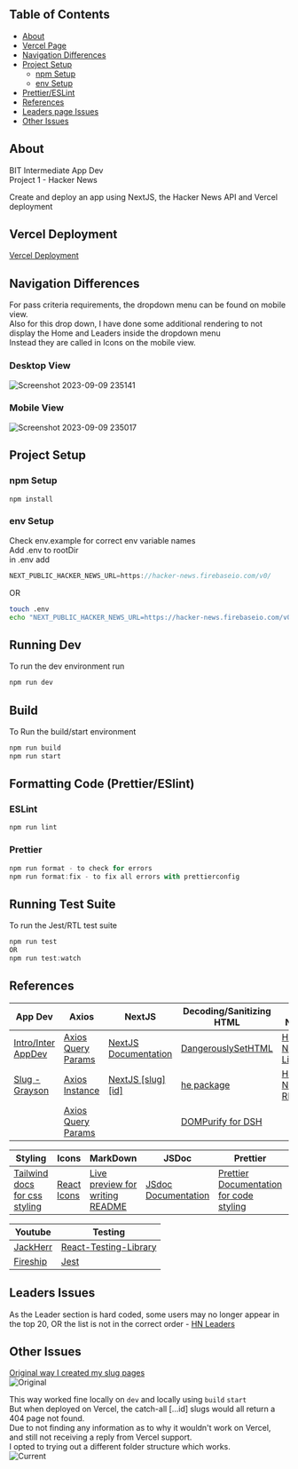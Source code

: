 ## Table of Contents

- [About](#about)
- [Vercel Page](#vercel)
- [Navigation Differences](#Nav)
- [Project Setup](#project-setup)
    + [npm Setup](#npm-setup)
  * [env Setup](#env-setup)
- [Prettier/ESLint](#pre-lint)
- [References](#references)
- [Leaders page Issues](#leaderIss)
- [Other Issues](#othIss)


## About <a name="about"/>
BIT Intermediate App Dev  
Project 1 - Hacker News  

Create and deploy an app using NextJS, the Hacker News API and Vercel deployment

## Vercel Deployment <a name="vercel"/>

[Vercel Deployment](https://assessment1project-hackernewsapp.vercel.app/)

## Navigation Differences <a name="Nav"/>
For pass criteria requirements, the dropdown menu can be found on mobile view.  
Also for this drop down, I have done some additional rendering to not display the Home and Leaders inside the dropdown menu  
Instead they are called in Icons on the mobile view.

### Desktop View
![Screenshot 2023-09-09 235141](https://github.com/otago-polytechnic-bit-courses/assessment-2-react-application-DSmith575/assets/105030622/21f65b7f-0c2a-473f-82b4-754e09e89d57)

### Mobile View
![Screenshot 2023-09-09 235017](https://github.com/otago-polytechnic-bit-courses/assessment-2-react-application-DSmith575/assets/105030622/c626ca67-e517-468d-80af-acaddb248bfb)

## Project Setup <a name="project-setup"/>

### npm Setup <a name="npm-setup"/>
`npm install`

### env Setup <a name="env-setup"/>
Check env.example for correct env variable names  
Add .env to rootDir  
in .env add
```js
NEXT_PUBLIC_HACKER_NEWS_URL=https://hacker-news.firebaseio.com/v0/
```
OR
```bash
touch .env
echo "NEXT_PUBLIC_HACKER_NEWS_URL=https://hacker-news.firebaseio.com/v0/" > .env
```

## Running Dev
To run the dev environment run
```js
npm run dev
```

## Build 

To Run the build/start environment

```js
npm run build
npm run start
```

## Formatting Code (Prettier/ESlint) <a name="pre-lint"/>

### ESLint
```js
npm run lint
```

### Prettier
```js
npm run format - to check for errors
npm run format:fix - to fix all errors with prettierconfig
```

## Running Test Suite
To run the Jest/RTL test suite
```js
npm run test
OR
npm run test:watch
```

## References <a name="references"/>

| App Dev | Axios | NextJS | Decoding/Sanitizing HTML | Hacker News API | DateTime |
| ------- | ----- | ------ | ------------------------ | --------------- | -------- |
| [Intro/Inter AppDev](https://github.com/otago-polytechnic-bit-courses/ID608001-intermediate-app-dev-concepts) | [Axios Query Params](https://masteringjs.io/tutorials/axios/get-query-params)  | [NextJS Documentation](https://nextjs.org/docs) | [DangerouslySetHTML](https://react.dev/reference/react-dom/components/common#dangerously-setting-the-inner-html) | [Hacker News Api LimitToFirst](https://www.elliotsachs.com/how-to-limit-the-number-of-stories-returned-by-the-hacker-news-api/) | [toISOString](https://developer.mozilla.org/en-US/docs/Web/JavaScript/Reference/Global_Objects/Date/toISOString) |
| [Slug - Grayson]() | [Axios Instance](https://axios-http.com/docs/instance) | [NextJS [slug] [id]](https://nextjs.org/docs/pages/building-your-application/routing/dynamic-routes#catch-all-segments) | [he package](https://www.npmjs.com/package/he) | [Hacker News API README](https://github.com/HackerNews/API) |
| | [Axios Query Params](https://masteringjs.io/tutorials/axios/get-query-params) | | [DOMPurify for DSH](https://www.npmjs.com/package/isomorphic-dompurify) |

| Styling | Icons | MarkDown | JSDoc | Prettier | Eslint |
| ------- | ----- | -------- | ----- | -------- | ------ |
| [Tailwind docs for css styling](https://tailwindcss.com/docs/installation) | [React Icons](https://react-icons.github.io/react-icons/) | [Live preview for writing README](https://markdownlivepreview.com/) | [JSdoc Documentation](https://jsdoc.app/) | [Prettier Documentation for code styling](https://prettier.io/docs/en/) | [Eslint Documentation for lint rules](https://eslint.org/docs/latest/) |

| Youtube | Testing |
| ------- | ------- |
[JackHerr](https://www.youtube.com/@jherr) | [React-Testing-Library](https://testing-library.com/docs/react-testing-library/intro/) |
| [Fireship](https://www.youtube.com/@Fireship) | [Jest](https://jestjs.io/) |

## Leaders Issues <a name="leaderIss"/>

As the Leader section is hard coded, some users may no longer appear in the top 20, OR the list is not in the correct order - [HN Leaders](https://news.ycombinator.com/leaders)

## Other Issues <a name="othIss"/>
[Original way I created my slug pages](https://github.com/otago-polytechnic-bit-courses/assessment-2-react-application-DSmith575/tree/original-page-routing)  
![Original](https://github.com/otago-polytechnic-bit-courses/assessment-2-react-application-DSmith575/assets/105030622/37518605-1f18-45c6-b9ae-a2c235212b8a)

This way worked fine locally on `dev` and locally using `build` `start`  
But when deployed on Vercel, the catch-all [...id] slugs would all return a 404 page not found.  
Due to not finding any information as to why it wouldn't work on Vercel,  
and still not receiving a reply from Vercel support.  
I opted to trying out a different folder structure which works.  
![Current](https://github.com/otago-polytechnic-bit-courses/assessment-2-react-application-DSmith575/assets/105030622/5d5446c7-1c58-455c-9dd1-f489b3d99d38)

